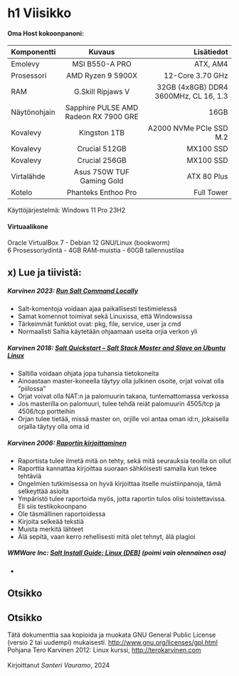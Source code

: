 # h1 Viisikko

#### Oma Host kokoonpanoni:

| Komponentti | Kuvaus | Lisätiedot |
| :---        |    :----:   |          ---: |
| Emolevy | MSI B550-A PRO | ATX, AM4 |
| Prosessori   | AMD Ryzen 9 5900X | 12-Core 3.70 GHz |
| RAM   | G.Skill  Ripjaws V |  32GB (4x8GB) DDR4 3600MHz, CL 16, 1.3  |
| Näytönohjain   | Sapphire PULSE AMD Radeon RX 7900 GRE        | 16GB     |
| Kovalevy   | Kingston 1TB        | A2000 NVMe PCIe SSD M.2      |
| Kovalevy   | Crucial 512GB        | MX100 SSD     |
| Kovalevy   | Crucial 256GB        | MX100 SSD     |
| Virtalähde   | Asus 750W TUF Gaming Gold        | ATX 80 Plus      |
| Kotelo   | Phanteks Enthoo Pro       |  Full Tower      |

Käyttöjärjestelmä: Windows 11 Pro 23H2

#### Virtuaalikone
Oracle VirtualBox 7 - Debian 12 GNU/Linux (bookworm)<br>
6 Prosessoriydintä - 4GB RAM-muistia - 60GB tallennustilaa

## x) Lue ja tiivistä:

##### Karvinen 2023: [Run Salt Command Locally](https://terokarvinen.com/2021/salt-run-command-locally/)
- Salt-komentoja voidaan ajaa paikallisesti testimielessä
- Samat komennot toimivat sekä Linuxissa, että Windowsissa
- Tärkeimmät funktiot ovat: pkg, file, service, user ja cmd
- Normaalisti Saltia käytetään ohjaamaan useita orjia verkon yli
##### Karvinen 2018: [Salt Quickstart – Salt Stack Master and Slave on Ubuntu Linux](https://terokarvinen.com/2018/03/28/salt-quickstart-salt-stack-master-and-slave-on-ubuntu-linux/)
- Saltilla voidaan ohjata jopa tuhansia tietokoneita
- Ainoastaan master-koneella täytyy olla julkinen osoite, orjat voivat olla "piilossa"
- Orjat voivat olla NAT:n ja palomuurin takana, tuntemattomassa verkossa
- Jos masterilla on palomuuri, tulee tehdä reiät palomuurin 4505/tcp ja 4506/tcp portteihin
- Orjan tulee tietää, missä master on, orjille voi antaa oman id:n, jokaisella orjalla täytyy olla oma id
##### Karvinen 2006: [Raportin kirjoittaminen](https://terokarvinen.com/2006/06/04/raportin-kirjoittaminen-4/)
- Raportista tulee ilmetä mitä on tehty, sekä mitä seurauksia teoilla on ollut
- Raporttia kannattaa kirjoittaa suoraan sähköisesti samalla kun tekee tehtäviä
- Ongelmien tutkimisessa on hyvä kirjoittaa itselle muistiinpanoja, tämä selkeyttää asioita
- Ympäristö tulee raportoida myös, jotta raportin tulos olisi toistettavissa. Eli siis testikokoonpano
- Ole täsmällinen raportoidessa
- Kirjoita selkeää tekstiä
- Muista merkitä lähteet
- Älä sepitä, vaan kerro rehellisesti mitä olet tehnyt, älä plagioi
##### WMWare Inc: [Salt Install Guide: Linux (DEB)](https://docs.saltproject.io/salt/install-guide/en/latest/topics/install-by-operating-system/linux-deb.html) (poimi vain olennainen osa)
- 

## Otsikko




## Otsikko




Tätä dokumenttia saa kopioida ja muokata GNU General Public License (versio 2 tai uudempi) mukaisesti. http://www.gnu.org/licenses/gpl.html<br>
Pohjana Tero Karvinen 2012: Linux kurssi, http://terokarvinen.com<br><br>
Kirjoittanut <em>Santeri Vauramo</em>, 2024
